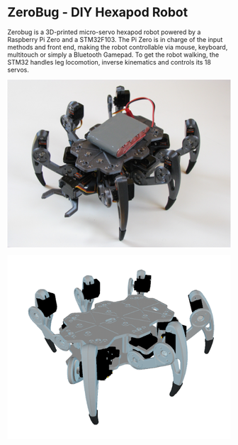 # ZeroBug - DIY Hexapod Robot

Zerobug is a 3D-printed micro-servo hexapod robot powered by a Raspberry Pi Zero and a STM32F103. The Pi Zero is in charge of the input methods and front end, making the robot controllable via mouse, keyboard, multitouch or simply a Bluetooth Gamepad. To get the robot walking, the STM32 handles leg locomotion, inverse kinematics and controls its 18 servos.

![](ZeroBug.JPG)

![](walking.gif)
